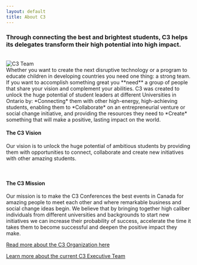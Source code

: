 ```yaml
---
layout: default
title: About C3
---
```

### Through connecting the best and brightest students, C3 helps its delegates transform their high potential into high impact.

<br>

<div class="col-md-4 col-xs-8 pull-right">
    <img src="http://i.imgur.com/f0Mv0yDl.jpg" alt="C3 Team" class="img-thumbnail img-responsive">
</div>
Whether you want to create the next disruptive technology or a program to educate children in developing countries you need one thing: a strong team. If you want to accomplish something great you **need** a group of people that share your vision and complement your abilities. C3 was created to unlock the huge potential of student leaders at different Universities in Ontario by: *Connecting* them with other high-energy, high-achieving students, enabling them to *Collaborate* on an entrepreneurial venture or social change initiative, and providing the resources they need to *Create* something that will make a positive, lasting impact on the world.

<br>

#### The C3 Vision
Our vision is to unlock the huge potential of ambitious students by providing them with opportunities to connect, collaborate and create new initiatives with other amazing students.

<br>

#### The C3 Mission
Our mission is to make the C3 Conferences the best events in Canada for amazing people to meet each other and where remarkable business and social change ideas begin. We believe that by bringing together high caliber individuals from different universities and backgrounds to start new initiatives we can increase their probability of success, accelerate the time it takes them to become successful and deepen the positive impact they make.

<a href="/AboutTheC3InspireOrganization.pdf" target="_blank">Read more about the C3 Organization here</a>

[Learn more about the current C3 Executive Team](/about/team)
